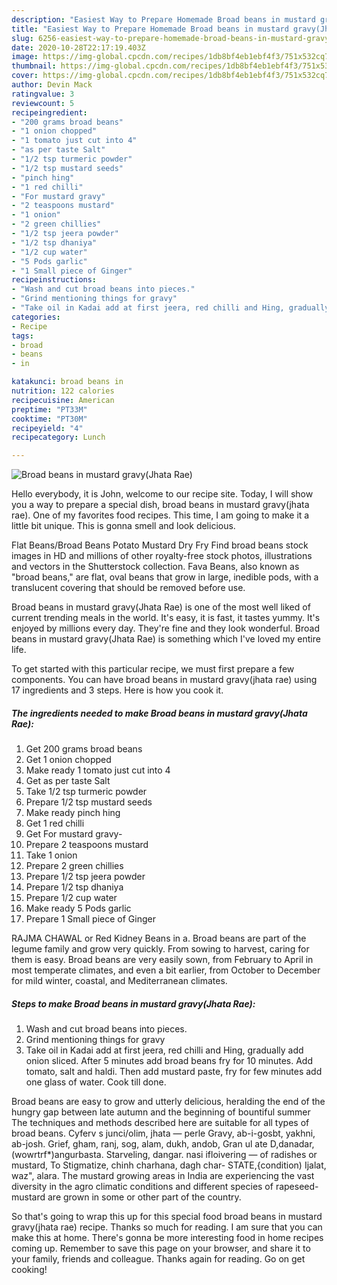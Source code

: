 ```yaml
---
description: "Easiest Way to Prepare Homemade Broad beans in mustard gravy(Jhata Rae)"
title: "Easiest Way to Prepare Homemade Broad beans in mustard gravy(Jhata Rae)"
slug: 6256-easiest-way-to-prepare-homemade-broad-beans-in-mustard-gravyjhata-rae
date: 2020-10-28T22:17:19.403Z
image: https://img-global.cpcdn.com/recipes/1db8bf4eb1ebf4f3/751x532cq70/broad-beans-in-mustard-gravyjhata-rae-recipe-main-photo.jpg
thumbnail: https://img-global.cpcdn.com/recipes/1db8bf4eb1ebf4f3/751x532cq70/broad-beans-in-mustard-gravyjhata-rae-recipe-main-photo.jpg
cover: https://img-global.cpcdn.com/recipes/1db8bf4eb1ebf4f3/751x532cq70/broad-beans-in-mustard-gravyjhata-rae-recipe-main-photo.jpg
author: Devin Mack
ratingvalue: 3
reviewcount: 5
recipeingredient:
- "200 grams broad beans"
- "1 onion chopped"
- "1 tomato just cut into 4"
- "as per taste Salt"
- "1/2 tsp turmeric powder"
- "1/2 tsp mustard seeds"
- "pinch hing"
- "1 red chilli"
- "For mustard gravy"
- "2 teaspoons mustard"
- "1 onion"
- "2 green chillies"
- "1/2 tsp jeera powder"
- "1/2 tsp dhaniya"
- "1/2 cup water"
- "5 Pods garlic"
- "1 Small piece of Ginger"
recipeinstructions:
- "Wash and cut broad beans into pieces."
- "Grind mentioning things for gravy"
- "Take oil in Kadai add at first jeera, red chilli and Hing, gradually add onion sliced. After 5 minutes add broad beans fry for 10 minutes. Add tomato, salt and haldi. Then add mustard paste, fry for few minutes add one glass of water. Cook till done."
categories:
- Recipe
tags:
- broad
- beans
- in

katakunci: broad beans in 
nutrition: 122 calories
recipecuisine: American
preptime: "PT33M"
cooktime: "PT30M"
recipeyield: "4"
recipecategory: Lunch

---
```



![Broad beans in mustard gravy(Jhata Rae)](https://img-global.cpcdn.com/recipes/1db8bf4eb1ebf4f3/751x532cq70/broad-beans-in-mustard-gravyjhata-rae-recipe-main-photo.jpg)

Hello everybody, it is John, welcome to our recipe site. Today, I will show you a way to prepare a special dish, broad beans in mustard gravy(jhata rae). One of my favorites food recipes. This time, I am going to make it a little bit unique. This is gonna smell and look delicious.

Flat Beans/Broad Beans Potato Mustard Dry Fry Find broad beans stock images in HD and millions of other royalty-free stock photos, illustrations and vectors in the Shutterstock collection. Fava Beans, also known as &#34;broad beans,&#34; are flat, oval beans that grow in large, inedible pods, with a translucent covering that should be removed before use.

Broad beans in mustard gravy(Jhata Rae) is one of the most well liked of current trending meals in the world. It's easy, it is fast, it tastes yummy. It's enjoyed by millions every day. They're fine and they look wonderful. Broad beans in mustard gravy(Jhata Rae) is something which I've loved my entire life.


To get started with this particular recipe, we must first prepare a few components. You can have broad beans in mustard gravy(jhata rae) using 17 ingredients and 3 steps. Here is how you cook it.

<!--inarticleads1-->

##### The ingredients needed to make Broad beans in mustard gravy(Jhata Rae):

1. Get 200 grams broad beans
1. Get 1 onion chopped
1. Make ready 1 tomato just cut into 4
1. Get as per taste Salt
1. Take 1/2 tsp turmeric powder
1. Prepare 1/2 tsp mustard seeds
1. Make ready pinch hing
1. Get 1 red chilli
1. Get For mustard gravy-
1. Prepare 2 teaspoons mustard
1. Take 1 onion
1. Prepare 2 green chillies
1. Prepare 1/2 tsp jeera powder
1. Prepare 1/2 tsp dhaniya
1. Prepare 1/2 cup water
1. Make ready 5 Pods garlic
1. Prepare 1 Small piece of Ginger


RAJMA CHAWAL or Red Kidney Beans in a. Broad beans are part of the legume family and grow very quickly. From sowing to harvest, caring for them is easy. Broad beans are very easily sown, from February to April in most temperate climates, and even a bit earlier, from October to December for mild winter, coastal, and Mediterranean climates. 

<!--inarticleads2-->

##### Steps to make Broad beans in mustard gravy(Jhata Rae):

1. Wash and cut broad beans into pieces.
1. Grind mentioning things for gravy
1. Take oil in Kadai add at first jeera, red chilli and Hing, gradually add onion sliced. After 5 minutes add broad beans fry for 10 minutes. Add tomato, salt and haldi. Then add mustard paste, fry for few minutes add one glass of water. Cook till done.


Broad beans are easy to grow and utterly delicious, heralding the end of the hungry gap between late autumn and the beginning of bountiful summer The techniques and methods described here are suitable for all types of broad beans. Cyferv s junci/olim, jhata — perle Gravy, ab-i-gosbt, yakhni, ab-josh. Grief, gham, ranj, sog, alam, dukh, andob, Gran ul ate D,danadar,(wowrtrf*)angurbasta. Starveling, dangar. nasi ifloivering — of radishes or mustard, To Stigmatize, chinh charhana, dagh char- STATE,{condition) Ijalat, waz&#34;, alara. The mustard growing areas in India are experiencing the vast diversity in the agro climatic conditions and different species of rapeseed-mustard are grown in some or other part of the country. 

So that's going to wrap this up for this special food broad beans in mustard gravy(jhata rae) recipe. Thanks so much for reading. I am sure that you can make this at home. There's gonna be more interesting food in home recipes coming up. Remember to save this page on your browser, and share it to your family, friends and colleague. Thanks again for reading. Go on get cooking!
